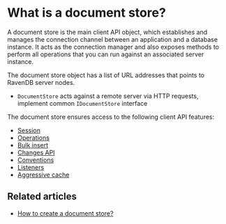 # What is a document store?

A document store is the main client API object, which establishes and manages the connection channel between an application and a database instance. 
It acts as the connection manager and also exposes methods to perform all operations that you can run against an associated server instance.

The document store object has a list of URL addresses that points to RavenDB server nodes.

* `DocumentStore` acts against a remote server via HTTP requests, implement common `IDocumentStore` interface

The document store ensures access to the following client API features:

* [Session](../client-api/session/what-is-a-session-and-how-does-it-work)
* [Operations](../client-api/operations/what-are-operations)
* [Bulk insert](../client-api/bulk-insert/how-to-work-with-bulk-insert-operation)
* [Changes API](../client-api/changes/what-is-changes-api)
* [Conventions](../client-api/configuration/conventions/what-are-conventions)
* [Listeners](../client-api/listeners/what-are-listeners)
* [Aggressive cache](../client-api/how-to/setup-aggressive-caching)

## Related articles

- [How to create a document store?](./creating-document-store)
